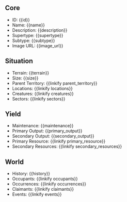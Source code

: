 ## Core
- <span class="text-field" data-tooltip="Text">ID</span>: {{id}}
- <span class="text-field" data-tooltip="Text">Name</span>: {{name}}
- <span class="text-field" data-tooltip="Text">Description</span>: {{description}}
- <span class="text-field" data-tooltip="Text">Supertype</span>: {{supertype}}
- <span class="text-field" data-tooltip="Text">Subtype</span>: {{subtype}}
- <span class="text-field" data-tooltip="Text">Image URL</span>: {{image_url}}

## Situation
- <span class="text-field" data-tooltip="Text">Terrain</span>: {{terrain}}
- <span class="number-field" data-tooltip="Number">Size</span>: {{size}}
- <span class="link-field" data-tooltip="Single Territory">Parent Territory</span>: {{linkify parent_territory}}
- <span class="reverse-link-field" data-tooltip="Multi Location">Locations</span>: {{linkify locations}}
- <span class="reverse-link-field" data-tooltip="Multi Creature">Creatures</span>: {{linkify creatures}}
- <span class="reverse-link-field" data-tooltip="Multi Territory">Sectors</span>: {{linkify sectors}}

## Yield
- <span class="text-field" data-tooltip="Text">Maintenance</span>: {{maintenance}}
- <span class="number-field" data-tooltip="Number">Primary Output</span>: {{primary_output}}
- <span class="number-field" data-tooltip="Number">Secondary Output</span>: {{secondary_output}}
- <span class="link-field" data-tooltip="Single Construct">Primary Resource</span>: {{linkify primary_resource}}
- <span class="multi-link-field" data-tooltip="Multi Construct">Secondary Resources</span>: {{linkify secondary_resources}}

## World
- <span class="text-field" data-tooltip="Text">History</span>: {{history}}
- <span class="multi-link-field" data-tooltip="Multi Species">Occupants</span>: {{linkify occupants}}
- <span class="multi-link-field" data-tooltip="Multi Phenomenon">Occurrences</span>: {{linkify occurrences}}
- <span class="reverse-link-field" data-tooltip="Multi Institution">Claimants</span>: {{linkify claimants}}
- <span class="reverse-link-field" data-tooltip="Multi Event">Events</span>: {{linkify events}}
